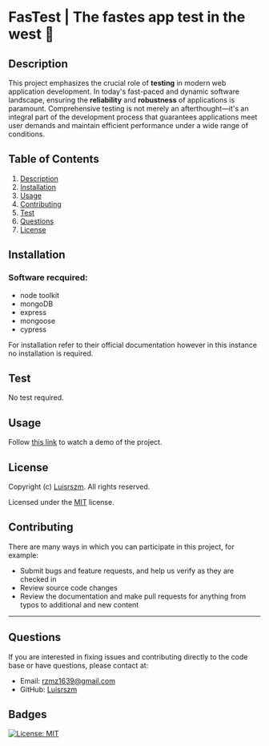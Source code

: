 # FasTest | The fastes app test in the west 🤠

## Description

This project emphasizes the crucial role of **testing** in modern web application development. In today's fast-paced and dynamic software landscape, ensuring the **reliability** and **robustness** of applications is paramount. Comprehensive testing is not merely an afterthought—it's an integral part of the development process that guarantees applications meet user demands and maintain efficient performance under a wide range of conditions.

## Table of Contents

1. [Description](#description)
2. [Installation](#installation)
3. [Usage](#usage)
4. [Contributing](#contributing)
6. [Test](#test)
7. [Questions](#questions)
8. [License](#license)

## Installation

### Software recquired:
- node toolkit
- mongoDB
- express
- mongoose
- cypress

For installation refer to their official documentation however in this instance no installation is required.

## Test

No test required.

## Usage

Follow [this link](https://app.screencastify.com/v2/watch/87Uw11jPflNNcNBnLKRi) to watch a demo of the project.

## License

Copyright (c) [Luisrszm](https://github.com/Luisrszm). All rights reserved.

Licensed under the [MIT](https://choosealicense.com/licenses/mit/) license.

## Contributing

There are many ways in which you can participate in this project, for example:

- Submit bugs and feature requests, and help us verify as they are checked in
- Review source code changes
- Review the documentation and make pull requests for anything from typos to additional and new content

---

## Questions

If you are interested in fixing issues and contributing directly to the code base or have questions, please contact at:
- Email: rzmz1639@gmail.com
- GitHub: [Luisrszm](https://github.com/Luisrszm)

## Badges

[![License: MIT](https://img.shields.io/badge/License-MIT-yellow.svg)](https://opensource.org/licenses/MIT)